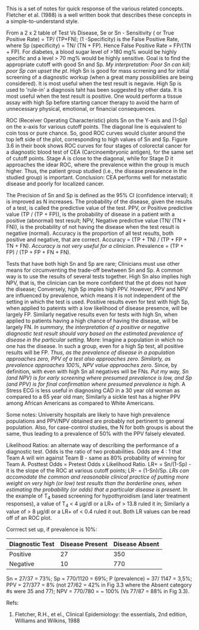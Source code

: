 
This is a set of notes for quick response of the various related concepts. Fletcher et al. (1988) is a well written book that describes these concepts in a simple-to-understand style.

From a 2 x 2 table of Test Vs Disease, Se or Sn - Sensitivity ( or True Positive Rate) = TP/ (TP+FN); (1 -Specificity) is the False Positive Rate, where Sp (specificity) = TN/ (TN + FP). Hence False Positive Rate = FP/(TN + FP). For diabetes, a blood sugar level of >180 mg% would be highly specific and a level > 70 mg% would be highly sensitive. Goal is to find the appropriate cutoff with good Sn and Sp. *My interpretation: Poor Sn can kill; poor Sp can upset the pt*. High Sn is good for mass scrrening and for initial screening of a diagnostic workup (when a great many possibilities are being considered). It is most useful when the test result is negavie. High Sp is used to 'rule-in' a diagnosis taht has been suggested by other data. It is most useful when the test result is positive. One would perform a tissue assay with high Sp before starting cancer therapy to avoid the harm of unnecessary physical, emotional, or financial consequences. 

ROC (Receiver Operating Characteristic) plots Sn on the Y-axis and (1-Sp) on the x-axis for various cutoff points. The diagonal line is equivalent to coin toss or pure chance. So, good ROC curves would cluster around the top left side of the plot, corresponding to high values of Sn and Sp. Figure 3.6 in their book shows ROC curves for four stages of colorectal cancer for a diagnostic blood test of CEA (Carcinoembryonic antigen), for the same set of cutoff points. Stage A is close to the diagonal, while for Stage D it approaches the idear ROC, where the prevalence within the group is much higher. Thus, the patient group studied (i.e., the disease prevalence in the studied group) is important. Conclusion: CEA performs well for metastatic disease and poorly for localized cancer. 

The Precision of Sn and Sp is defined as the 95% CI (confidence interval); it is improved as N increases. The probability of the disease, given the results of a test, is called the predictive value of the test. PPV, or Positive predictive value (TP / (TP + FP)), is the probability of disease in a patient with a positive (abnormal) test result; NPV, Negative predictive value (TN/ (TN + FN)), is the probability of not having the disease when the test result is negative (normal). Accuracy is the proportion of all test results, both positive and negative, that are correct. Accuracy = (TP + TN) / (TP + FP + TN + FN). *Accuracy is not very useful for a clinician*. Prevalence = (TP + FP) / (TP + FP + FN + FN). 

Tests that have both high Sn and Sp are rare; Clinicians must use other means for circumventing the trade-off bewtween Sn and Sp. A common way is to use the results of several tests together. High Sn also implies high NPV, that is, the clinician can be more confident that the pt does not have the disease; Conversely, high Sp imples high PPV. However, PPV and NPV are influenced by prevalence, which means it is not independent of the setting in which the test is used. Positive results even for test with high Sp, when applied to pateints with a low likelihood of disease presence, will be largely FP. Similarly negative results even for tests with high Sn, when applied to patients having a high chance of having the disease, will be largely FN. *In summary, the interpretation of a positive or negative diagnostic test result should vary based on the estimated prevalence of disease in the particular setting*. More: Imagine a population in which no one has the disease. In such a group, even for a high Sp test, all positive results will be FP. *Thus, as the prevalence of disease in a population approaches zero, PPV of a test also approaches zero*. *Similarly, as prevalence approaches 100%, NPV value approaches zero*. Since, by definition, with even with high Sn all negatives will be FNs. *Put my way, Sn (and NPV) is for early screening where presumed prevalence is low,  and Sp (and PPV) is for final confirmation where presumed prevalence is high*. A Stress ECG is less useful in diagnosing CAD in a 30 year old woman as compared to a 65 year old man; Similarly a sickle test has a higher PPV among African Americans as compared to White Americans. 

Some notes: University hospitals are likely to have high prevalence populations and PPV/NPV obtained are probably not pertinent to general population. Also, for case-control studies, the N for both groups is about the same, thus leading to a prevalence of 50% with the PPV falsely elevated. 

Likelihood Ratios: an alternate way of describing the performance of a diagnostic test. Odds is the ratio of two probabilities. Odds are 4 : 1 that Team A will win against Team B - same as 80% probability of winning for Team A. 
Posttest Odds = Pretest Odds x Likelihood Ratio. LR+ = Sn/(1-Sp) - it is the slope of the ROC at various cutoff points; LR- = (1-Sn)/Sp. *LRs can accomodate the common and reasonable clinical practice of putting more weight on very high (or low) test results than the borderline ones, when estimating the probability (or odds) that a particular disease is present*. In the example of T<sub>4</sub> based screening for hypothyroidism (and later treatment responses), a value of T<sub>4</sub> < 4 μg/dl or a LR+ of > 13.8 ruled it in; Similarly a value of > 8 μg/dl or a LR+ of < 0.4 ruled it out. Both LR values can be read off of an ROC plot. 

Corrrect set up, if prevalence is 10%:

Diagnostic Test   |  Disease Present   | Disease Absent
------------------|--------------------|---------------
Positive          |     27             | 350
Negative          |     10             | 770


Sn = 27/37 = 73%; Sp = 770/1120 = 69%; P (prevalence) = 37/ 1147 = 3,5%; PPV = 27/377 = 8% (not 27/62 = 42% in Fig 3.3 where the Absent category #s were 35 and 77); NPV = 770/780 = ~ 100% (Vs 77/87 = 88% in Fig 3.3). 

Refs:
1. Fletcher, R.H., et el., Clinical Epidemiology: the essentials, 2nd edition, Williams and Wilkins, 1988

